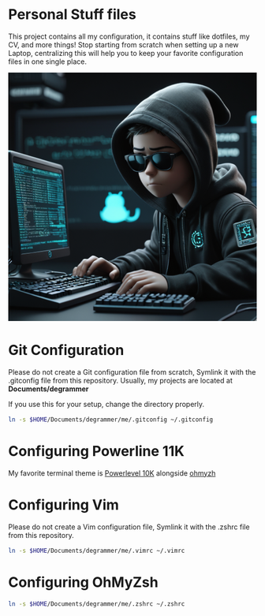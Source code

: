 
# Personal Stuff files

This project contains all my configuration, it contains stuff like dotfiles, my CV, and more things!
Stop starting from scratch when setting up a new Laptop, centralizing this will help you to keep your favorite configuration files in one single place.

![hacker](hacker.png)



# Git Configuration

Please do not create a Git configuration file from scratch, Symlink it with the .gitconfig file from this repository.
Usually, my projects are located at **Documents/degrammer**

If you use this for your setup, change the directory properly.

```bash
ln -s $HOME/Documents/degrammer/me/.gitconfig ~/.gitconfig
```

# Configuring Powerline 11K

My favorite terminal theme is [Powerlevel 10K](https://github.com/romkatv/powerlevel10k) alongside [ohmyzh](https://ohmyz.sh/)

# Configuring Vim

Please do not create a Vim configuration file, Symlink it with the .zshrc file from this repository.

```bash
ln -s $HOME/Documents/degrammer/me/.vimrc ~/.vimrc
```

# Configuring OhMyZsh

```bash
ln -s $HOME/Documents/degrammer/me/.zshrc ~/.zshrc
```
